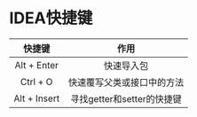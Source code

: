 # IDEA快捷键

快捷键|作用
|:--:|:--:
Alt + Enter|快速导入包
Ctrl + O|快速覆写父类或接口中的方法
Alt + Insert|寻找getter和setter的快捷键
